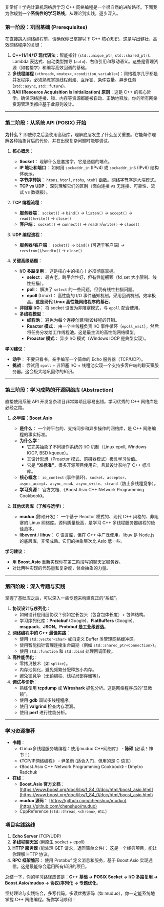 非常好！学完计算机网络后学习 C++ 网络编程是一个很自然的进阶路径。下面我为你规划一个**系统性的学习路线**，从理论到实践，逐步深入。

### 第一阶段：巩固基础 (Prerequisites)

在直接跳入网络编程前，请确保你已掌握以下 C++ 核心知识，这是写出健壮、高效网络程序的关键：

1.  **C++11/14/17 现代语法**：智能指针 (`std::unique_ptr`, `std::shared_ptr`)、Lambda 表达式、自动类型推导 (`auto`)、右值引用和移动语义。这些是管理资源（如套接字）和编写高效回调的基础。
2.  **多线程编程** (`<thread>`, `<mutex>`, `<condition_variable>`)：网络程序几乎都是并发程序。必须熟练掌握线程创建、互斥锁、条件变量、异步任务 (`std::async`, `std::future`)。
3.  **RAII (Resource Acquisition Is Initialization) 原则**：这是 C++ 的核心哲学。确保网络连接、锁、内存等资源都能被自动、正确地释放。你的所有网络资源管理类都应基于此原则设计。

---

### 第二阶段：从系统 API (POSIX) 开始

**为什么？** 即使你之后会使用高级库，理解底层发生了什么至关重要。它能帮你理解各种抽象背后的代价，并在出现复杂问题时能够调试。

1.  **核心概念**：
    *   **Socket**： 理解什么是套接字，它是通信的端点。
    *   **IP 地址和端口**： 如何用 `sockaddr_in` (IPv4) 或 `sockaddr_in6` (IPv6) 结构体表示。
    *   **字节序转换**： `htons`, `htonl`, `ntohs`, `ntohl` 函数。网络字节序是大端模式。
    *   **TCP vs UDP**： 深刻理解它们的区别（面向连接 vs 无连接、可靠性、流式 vs 数据报）。

2.  **TCP 编程流程**：
    *   **服务器端**： `socket()` -> `bind()` -> `listen()` -> `accept()` -> `read()`/`write()` -> `close()`
    *   **客户端**： `socket()` -> `connect()` -> `read()`/`write()` -> `close()`

3.  **UDP 编程流程**：
    *   **服务器/客户端**： `socket()` -> `bind()` (可选于客户端) -> `recvfrom()`/`sendto()` -> `close()`

4.  **关键高级话题**：
    *   **I/O 多路复用**： 这是核心中的核心！必须彻底掌握。
        *   **select**： 最古老，跨平台性好，但有性能瓶颈（fd_set 大小限制、线性扫描）。
        *   **poll**： 解决了 `select` 的一些问题，但仍有线性扫描问题。
        *   **epoll** (Linux)： 高性能的 I/O 事件通知机制，采用回调机制，效率极高。**这是现代 Linux 高性能网络程序的基石**。
    *   **非阻塞 I/O**： 将 socket 设置为非阻塞模式，与 `epoll` 配合使用。
    *   **多线程模型**：
        *   **线程池**： 避免为每个连接创建/销毁线程的开销。
        *   **Reactor 模式**： 由一个主线程负责 I/O 事件循环（`epoll_wait`），然后将任务分发给工作线程池。这是最主流的高性能网络模型。
        *   **Proactor 模式**： 异步 I/O 模式（Windows IOCP 是典型实现）。

**学习建议**：
*   **动手**： 不要只看书。亲手编写一个简单的 Echo 服务器（TCP/UDP）。
*   **挑战**： 尝试用 `epoll` + 非阻塞 I/O + 线程池实现一个支持多客户端的聊天室服务器。这会极大地巩固你的知识。

---

### 第三阶段：学习成熟的开源网络库 (Abstraction)

直接使用系统 API 开发复杂项目非常繁琐且容易出错。学习优秀的 C++ 网络库是必经之路。

1.  **必学库：Boost.Asio**
    *   **是什么**： 一个跨平台的、支持同步和异步操作的网络库，是 C++ 网络编程的事实标准。
    *   **为什么学**：
        *   它完美抽象了不同操作系统的 I/O 机制（Linux epoll, Windows IOCP, BSD kqueue）。
        *   其设计思想（Proactor 模式、前摄器模式）极具学习价值。
        *   它是 **“准标准”**，很多开源项目使用它，且其设计影响了 C++ 标准库。
    *   **核心概念**： `io_context` (事件循环)、`socket`、`acceptor`、`async_accept`、`async_read`、`async_write`、`strand`（防止多线程竞争）。
    *   **学习资源**： 官方文档、《Boost.Asio C++ Network Programming Cookbook》。

2.  **其他优秀库（了解与选学）**：
    *   **muduo** (陈硕开发)： 一个基于 Reactor 模式的、现代 C++ 风格的、非阻塞的 Linux 网络库。源码质量极高，是学习 C++ 多线程服务器编程的绝佳范本。
    *   **libevent** / **libuv**： C 语言库，但在 C++ 中广泛使用。libuv 是 Node.js 的底层库，非常成熟。它们的抽象层次比 Asio 低一些。

**学习建议**：
*   用 **Boost.Asio** 重新实现你在第二阶段写的聊天室服务器。
*   对比两种实现的代码量和复杂度，体会抽象的力量。

---

### 第四阶段：深入专题与实践

掌握了基础库之后，可以深入一些专题来构建真正的“系统”。

1.  **协议设计与序列化**：
    *   如何设计应用层协议？例如定长包头（包含包体长度）+ 包体结构。
    *   学习序列化库：**Protobuf** (Google)、**FlatBuffers** (Google)、**msgpack**、**JSON**。**Protobuf 是工业级首选**。
2.  **网络编程中的 C++ 最佳实践**：
    *   使用 `std::vector<char>` 或自定义 Buffer 类管理网络缓冲区。
    *   使用智能指针管理连接生命周期（例如 `std::shared_ptr<Connection>`）。
    *   使用 `std::function` 和 `std::bind` 处理回调函数。
3.  **高性能优化**：
    *   零拷贝技术（如 `splice`）。
    *   内存池优化，避免频繁分配释放小内存。
    *   避免锁竞争（无锁编程、线程局部存储等）。
4.  **调试与诊断**：
    *   熟练使用 **tcpdump** 或 **Wireshark** 抓包分析。这是网络程序员的“显微镜”。
    *   使用 **gdb** 调试多线程程序。
    *   使用 **valgrind** 检查内存泄漏。
    *   使用 **perf** 进行性能分析。

---

### 学习资源推荐

*   **书籍**：
    *   《Linux多线程服务端编程：使用muduo C++网络库》 - **陈硕** (必读！神书！)
    *   《TCP/IP网络编程》 - 尹圣雨 (适合入门，但用的是 C 语言)
    *   《Boost.Asio C++ Network Programming Cookbook》 - Dmytro Radchuk
*   **在线**：
    *   **Boost.Asio 官方文档**： [https://www.boost.org/doc/libs/1_84_0/doc/html/boost_asio.html](https://www.boost.org/doc/libs/1_84_0/doc/html/boost_asio.html)
    *   **muduo 源码**： [https://github.com/chenshuo/muduo](https://github.com/chenshuo/muduo)
    *   CppReference (`std::thread`, `<chrono>`, etc.)

### 项目实践路线

1.  **Echo Server** (TCP/UDP)
2.  **多线程聊天室** (用原生 socket + epoll)
3.  **HTTP 服务器** (能处理 GET 请求，返回简单文件)： 这是一个经典项目，能让你理解 HTTP 协议。
4.  **RPC 框架雏形**： 使用 Protobuf 定义消息和服务，基于 Boost.Asio 实现通信。这是最能综合运用所有知识的项目。

总结一下，你的学习路径应该是：**C++ 基础 -> POSIX Socket -> I/O 多路复用 -> Boost.Asio/muduo -> 协议/序列化 -> 专题优化**。

坚持理论与实践结合，多写代码，多读优秀源码（如 muduo），你一定能系统地掌握 C++ 网络编程。祝你学习顺利！
<!--stackedit_data:
eyJoaXN0b3J5IjpbLTEzNzAzMDAzOTEsLTE1MjkyMDQ5OTAsLT
EzNzAzMDAzOTFdfQ==
-->